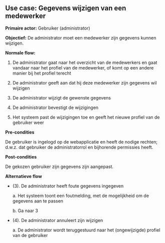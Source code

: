 Use case: Gegevens wijzigen van een medewerker
----------------------------------------------

**Primaire actor:** Gebruiker (administrator)

**Objectief:** De administrator moet een medewerker zijn gegevens kunnen
wijzigen.

**Normale flow:**

1.  De administrator gaat naar het overzicht van de medewerkers en gaat vandaar
    naar het profiel van de medewerker, of komt op een andere manier bij het
    profiel terecht

2.  De administrator geeft aan dat hij deze medewerker zijn gegevens wil
    wijzigen

3.  De administrator wijzigt de gewenste gegevens

4.  De administrator bevestigt de wijzigingen

5.  Het systeem past de wijzigingen toe en geeft het nieuwe profiel van de gebruiker weer

**Pre-condities**

De gebruiker is ingelogd op de webapplicatie en heeft de nodige rechten; d.w.z.
dat gebruiker de administratorrol en bijhorende permissies heeft.

**Post-condities**

De gekozen gebruiker zijn gegevens zijn aangepast.

**Alternatieve flow**

* (3). De administrator heeft foute gegevens ingegeven

  a. Het systeem toont een foutmelding, met de mogelijkheid om de gegevens aan te passen

  b. Ga naar 3

* (4). De administrator annuleert zijn wijzigen

  a. De administrator wordt teruggestuurd naar het (ongewijzigde) profiel van de gebruiker

